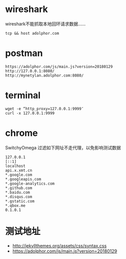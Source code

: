 
# wireshark

wireshark不能抓取本地回环请求数据……

```shell
tcp && host adolphor.com
```

# postman

```shell
https://adolphor.com/js/main.js?version=20180129
http://127.0.0.1:8080/
http://mynetylan.adolphor.com:8080/
```

# terminal

```
wget -e “http_proxy=127.0.0.1:9999″ 
curl -x 127.0.0.1:9999
```

# chrome

SwitchyOmega 过滤如下网址不走代理，以免影响测试数据

```log
127.0.0.1
[::1]
localhost
api.x.xmt.cn
*.google.com
*.googleapis.com
*.google-analytics.com
*.github.com
*.baidu.com
*.disqus.com
*.gstatic.com
*.qbox.me
0.1.0.1
```

# 测试地址

* http://jekyllthemes.org/assets/css/syntax.css
* https://adolphor.com/js/main.js?version=20180129





